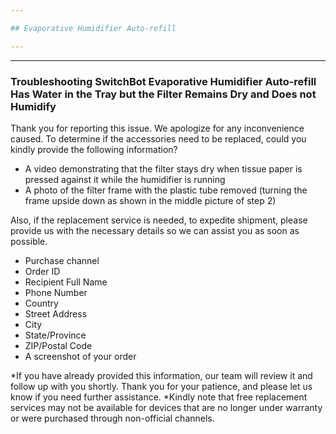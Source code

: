 ```yaml
---

## Evaporative Humidifier Auto-refill

---
```


---
### Troubleshooting SwitchBot Evaporative Humidifier Auto-refill Has Water in the Tray but the Filter Remains Dry and Does not Humidify

Thank you for reporting this issue. 
We apologize for any inconvenience caused.
To determine if the accessories need to be replaced, could you kindly provide the following information?
- A video demonstrating that the filter stays dry when tissue paper is pressed against it while the humidifier is running
- A photo of the filter frame with the plastic tube removed (turning the frame upside down as shown in the middle picture of step 2)

Also, if the replacement service is needed, to expedite shipment, please provide us with the necessary details so we can assist you as soon as possible.
- Purchase channel
- Order ID
- Recipient Full Name
- Phone Number
- Country
- Street Address
- City
- State/Province
- ZIP/Postal Code
- A screenshot of your order

*If you have already provided this information, our team will review it and follow up with you shortly. Thank you for your patience, and please let us know if you need further assistance.
*Kindly note that free replacement services may not be available for devices that are no longer under warranty or were purchased through non-official channels.




